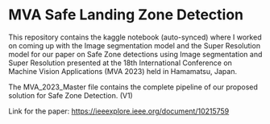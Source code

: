 # MVA Safe Landing Zone Detection
This repository contains the kaggle notebook (auto-synced) where I worked on coming up with the Image segmentation model and the Super Resolution model for our paper on Safe Zone detections using Image segmentation and Super Resolution presented at the 18th International Conference on Machine Vision Applications (MVA 2023) held in Hamamatsu, Japan.

The MVA_2023_Master file contains the complete pipeline of our proposed solution for Safe Zone Detection. (V1)

Link for the paper: https://ieeexplore.ieee.org/document/10215759

